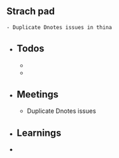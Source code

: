 ## Strach pad
	- Duplicate Dnotes issues in thina
- ## Todos
	-
	-
- ## Meetings
	- Duplicate Dnotes issues
- ## Learnings
-